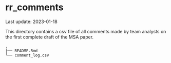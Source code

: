 rr_comments
================
Last update: 2023-01-18

This directory contains a csv file of all comments made by team analysts
on the first complete draft of the MSA paper.

    .
    ├── README.Rmd
    └── comment_log.csv
